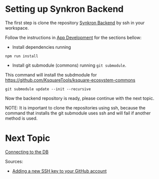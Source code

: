 # Setting up Synkron Backend

The first step is clone the repository [Synkron Backend](https://github.com/Ksquare-University/kportal-back) by ssh in your workspace.

Follow the instructions in [App Development](https://github.com/Ksquare-University/kportal-back#app-development) for the
sections bellow:

- Install dependencies running

```
npm run install
```

- Install git submodule (commons) running `git submodule`.

This command will install the subdmodule for https://github.com/KsquareTools/ksquare-ecosystem-commons

```
git submodule update --init --recursive
```

Now the backend repository is ready, please continue with the next topic.

NOTE: It is important to clone the repositories using ssh, because the command that installs the git submodule uses ssh and will fail if another method is used.

# Next Topic

[Connecting to the DB](../db-connection)

Sources:

- [Adding a new SSH key to your GitHub account](https://docs.github.com/en/authentication/connecting-to-github-with-ssh/adding-a-new-ssh-key-to-your-github-account)
